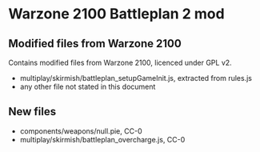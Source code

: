 # Warzone 2100 Battleplan 2 mod

## Modified files from Warzone 2100

Contains modified files from Warzone 2100, licenced under GPL v2.

- multiplay/skirmish/battleplan_setupGameInit.js, extracted from rules.js
- any other file not stated in this document

## New files

- components/weapons/null.pie, CC-0
- multiplay/skirmish/battleplan_overcharge.js, CC-0